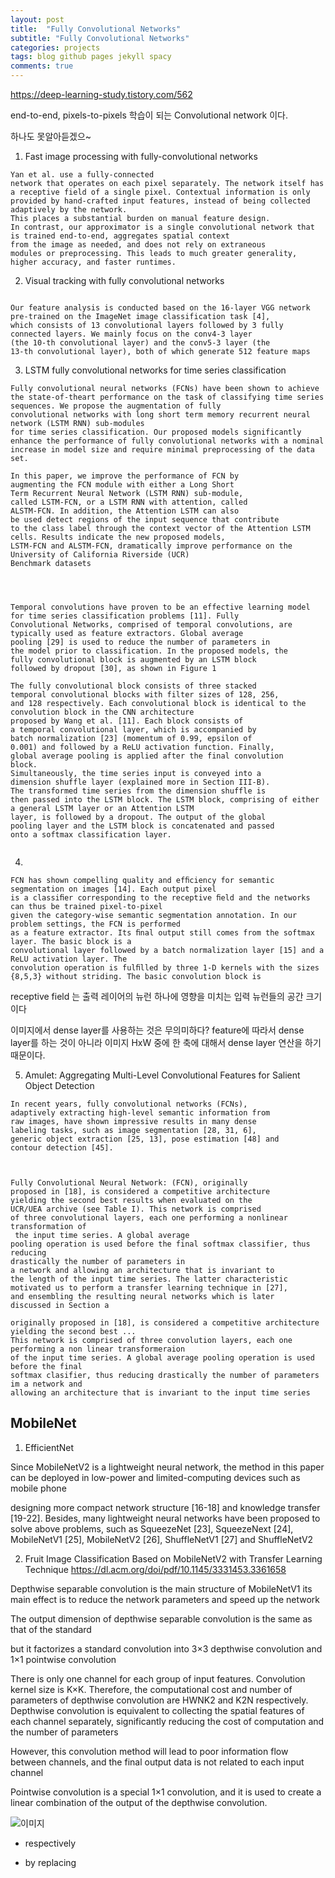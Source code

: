 ```yaml
---
layout: post
title:  "Fully Convolutional Networks"
subtitle: "Fully Convolutional Networks"
categories: projects
tags: blog github pages jekyll spacy
comments: true
---
```



https://deep-learning-study.tistory.com/562

end-to-end, pixels-to-pixels 학습이 되는 Convolutional network 이다.

하나도 못알아듣겠으~

1. Fast image processing with fully-convolutional networks

```
Yan et al. use a fully-connected
network that operates on each pixel separately. The network itself has a receptive field of a single pixel. Contextual information is only provided by hand-crafted input features, instead of being collected adaptively by the network.
This places a substantial burden on manual feature design.
In contrast, our approximator is a single convolutional network that is trained end-to-end, aggregates spatial context
from the image as needed, and does not rely on extraneous
modules or preprocessing. This leads to much greater generality, higher accuracy, and faster runtimes.

```

2. Visual tracking with fully convolutional networks
```

Our feature analysis is conducted based on the 16-layer VGG network
pre-trained on the ImageNet image classification task [4],
which consists of 13 convolutional layers followed by 3 fully connected layers. We mainly focus on the conv4-3 layer
(the 10-th convolutional layer) and the conv5-3 layer (the
13-th convolutional layer), both of which generate 512 feature maps
```

3. LSTM fully convolutional networks for time series classification

```
Fully convolutional neural networks (FCNs) have been shown to achieve the state-of-theart performance on the task of classifying time series sequences. We propose the augmentation of fully
convolutional networks with long short term memory recurrent neural network (LSTM RNN) sub-modules
for time series classification. Our proposed models significantly enhance the performance of fully convolutional networks with a nominal increase in model size and require minimal preprocessing of the data set.

In this paper, we improve the performance of FCN by
augmenting the FCN module with either a Long Short
Term Recurrent Neural Network (LSTM RNN) sub-module,
called LSTM-FCN, or a LSTM RNN with attention, called
ALSTM-FCN. In addition, the Attention LSTM can also
be used detect regions of the input sequence that contribute
to the class label through the context vector of the Attention LSTM cells. Results indicate the new proposed models,
LSTM-FCN and ALSTM-FCN, dramatically improve performance on the University of California Riverside (UCR)
Benchmark datasets




Temporal convolutions have proven to be an effective learning model for time series classification problems [11]. Fully
Convolutional Networks, comprised of temporal convolutions, are typically used as feature extractors. Global average
pooling [29] is used to reduce the number of parameters in
the model prior to classification. In the proposed models, the
fully convolutional block is augmented by an LSTM block
followed by dropout [30], as shown in Figure 1

The fully convolutional block consists of three stacked
temporal convolutional blocks with filter sizes of 128, 256,
and 128 respectively. Each convolutional block is identical to the convolution block in the CNN architecture
proposed by Wang et al. [11]. Each block consists of
a temporal convolutional layer, which is accompanied by
batch normalization [23] (momentum of 0.99, epsilon of
0.001) and followed by a ReLU activation function. Finally,
global average pooling is applied after the final convolution
block.
Simultaneously, the time series input is conveyed into a
dimension shuffle layer (explained more in Section III-B).
The transformed time series from the dimension shuffle is
then passed into the LSTM block. The LSTM block, comprising of either a general LSTM layer or an Attention LSTM
layer, is followed by a dropout. The output of the global
pooling layer and the LSTM block is concatenated and passed
onto a softmax classification layer.


```

4.

```
FCN has shown compelling quality and efﬁciency for semantic segmentation on images [14]. Each output pixel
is a classiﬁer corresponding to the receptive ﬁeld and the networks can thus be trained pixel-to-pixel
given the category-wise semantic segmentation annotation. In our problem settings, the FCN is performed
as a feature extractor. Its ﬁnal output still comes from the softmax layer. The basic block is a
convolutional layer followed by a batch normalization layer [15] and a ReLU activation layer. The
convolution operation is fulﬁlled by three 1-D kernels with the sizes {8,5,3} without striding. The basic convolution block is
```
receptive field 는 출력 레이어의 뉴런 하나에 영향을 미치는 입력 뉴런들의 공간 크기이다


이미지에서 dense layer를 사용하는 것은 무의미하다?
feature에 따라서 dense layer를 하는 것이 아니라
이미지 HxW 중에 한 축에 대해서 dense layer 연산을 하기 때문이다.


5. Amulet: Aggregating Multi-Level Convolutional Features for Salient Object Detection

```
In recent years, fully convolutional networks (FCNs),
adaptively extracting high-level semantic information from
raw images, have shown impressive results in many dense
labeling tasks, such as image segmentation [28, 31, 6],
generic object extraction [25, 13], pose estimation [48] and
contour detection [45].


```
```

Fully Convolutional Neural Network: (FCN), originally
proposed in [18], is considered a competitive architecture
yielding the second best results when evaluated on the
UCR/UEA archive (see Table I). This network is comprised
of three convolutional layers, each one performing a nonlinear transformation of
 the input time series. A global average
pooling operation is used before the final softmax classifier, thus reducing
drastically the number of parameters in
a network and allowing an architecture that is invariant to
the length of the input time series. The latter characteristic
motivated us to perform a transfer learning technique in [27],
and ensembling the resulting neural networks which is later
discussed in Section a  
```


```
originally proposed in [18], is considered a competitive architecture yielding the second best ...
This network is comprised of three convolution layers, each one performing a non linear transformeraion
of the input time series. A global average pooling operation is used before the final
softmax clasifier, thus reducing drastically the number of parameters im a network and
allowing an architecture that is invariant to the input time series

```









## MobileNet

1. EfficientNet

Since MobileNetV2 is a lightweight neural
network, the method in this paper can be deployed in low-power
and limited-computing devices such as mobile phone


designing more compact
network structure [16-18] and knowledge transfer [19-22].
Besides, many lightweight neural networks have been proposed
to solve above problems, such as SqueezeNet [23], SqueezeNext
[24], MobileNetV1 [25], MobileNetV2 [26], ShuffleNetV1 [27]
and ShuffleNetV2




2. Fruit Image Classification Based on MobileNetV2 with Transfer Learning Technique
https://dl.acm.org/doi/pdf/10.1145/3331453.3361658

Depthwise separable convolution is the main structure of MobileNetV1
its main effect is to reduce the network parameters and speed up the network

The output dimension of depthwise separable convolution is the same as that of the standard


but it factorizes a standard convolution into 3×3
depthwise convolution and 1×1 pointwise convolution

There is only
one channel for each group of input features. Convolution kernel
size is K×K. Therefore, the computational cost and number of
parameters of depthwise convolution are HWNK2 and K2N
respectively. Depthwise convolution is equivalent to collecting
the spatial features of each channel separately, significantly
reducing the cost of computation and the number of parameters

However, this convolution method will lead to poor information
flow between channels, and the final output data is not related to
each input channel

Pointwise convolution is a special 1×1 convolution, and it is
used to create a linear combination of the output of the
depthwise convolution.

![이미지](https://production-media.paperswithcode.com/methods/Screen_Shot_2020-06-06_at_4.32.52_PM.png)




- respectively

- by replacing

